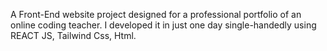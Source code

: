 A Front-End website project designed for a professional portfolio of an online coding teacher. I developed it in just one day single-handedly using REACT JS, Tailwind Css, Html.
